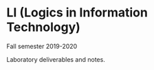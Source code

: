 # LI (Logics in Information Technology)
Fall semester 2019-2020

Laboratory deliverables and notes.
